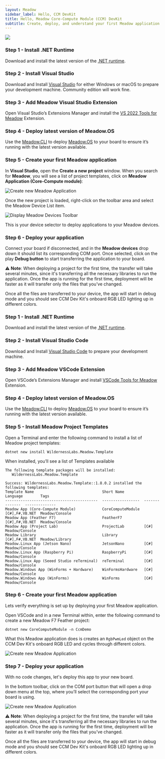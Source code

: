 ```yaml
---
layout: Meadow
sidebar_label: Hello, CCM DevKit
title: Hello, Meadow Core-Compute Module (CCM) DevKit
subtitle: Create, deploy, and understand your first Meadow application.
---
```


![](wildernesslabs_ccm_getting_started.jpg)

<Tabs groupId="os">
  <TabItem value="visualstudio2022" label="Visual Studio 2022" default>

### Step 1 - Install .NET Runtime

Download and install the latest version of the [.NET runtime](https://dotnet.microsoft.com/en-us/download).

### Step 2 - Install Visual Studio

Download and Install [Visual Studio](https://visualstudio.microsoft.com/) for either Windows or macOS to prepare your development machine. Community edition will work fine.

### Step 3 - Add Meadow Visual Studio Extension

Open Visual Studio’s Extensions Manager and install the [VS 2022 Tools for Meadow](https://marketplace.visualstudio.com/items?itemName=WildernessLabs.vsmeadow2022) Extension.

### Step 4 - Deploy latest version of Meadow.OS

Use the [Meadow.CLI](https://developer.wildernesslabs.co/Meadow/Meadow_Basics/Meadow_CLI/) to deploy [Meadow.OS](https://developer.wildernesslabs.co/Meadow/Getting_Started/Deploying_Meadow/) to your board to ensure it’s running with the latest version available.

### Step 5 - Create your first Meadow application

In **Visual Studio**, open the **Create a new project** window. When you search for **Meadow**, you will see a list of project templates, click on **Meadow Application (Core-Compute module)**:

![Create new Meadow Application](../../Common_Assets/wildernesslabs_meadow_projects.png)

Once the new project is loaded, right-click on the toolbar area and select the Meadow Device List item.

![Display Meadow Devices Toolbar](../../Common_Assets/wildernesslabs_meadow_toolbar.png)

This is your device selector to deploy applications to your Meadow devices.

### Step 6 - Deploy your application

Connect your board if disconnected, and in the **Meadow devices** drop down it should list its corresponding COM port. Once selected, click on the play **Debug button** to start transferring the application to your board.

⚠️ **Note**: When deploying a project for the first time, the transfer will take several minutes, since it's transferring all the necessary libraries to run the application. Once the app is running for the first time, deployment will be faster as it will transfer only the files that you’ve changed.

Once all the files are transferred to your device, the app will start in debug mode and you should see CCM Dev Kit's onboard RGB LED lighting up in different colors.

  </TabItem>
  <TabItem value="visualstudiocode" label="Visual Studio Code">

### Step 1 - Install .NET Runtime

Download and install the latest version of the [.NET runtime](https://dotnet.microsoft.com/en-us/download).

### Step 2 - Install Visual Studio Code

Download and Install [Visual Studio Code](https://visualstudio.microsoft.com/) to prepare your development machine.

### Step 3 - Add Meadow VSCode Extension

Open VSCode’s Extensions Manager and install [VSCode Tools for Meadow](https://marketplace.visualstudio.com/items?itemName=WildernessLabs.meadow) Extension.

### Step 4 - Deploy latest version of Meadow.OS

Use the [Meadow.CLI](https://developer.wildernesslabs.co/Meadow/Meadow_Basics/Meadow_CLI/) to deploy [Meadow.OS](https://developer.wildernesslabs.co/Meadow/Getting_Started/Deploying_Meadow/) to your board to ensure it’s running with the latest version available.

### Step 5 - Install Meadow Project Templates

Open a Terminal and enter the following command to install a list of Meadow project templates:

```console
dotnet new install WildernessLabs.Meadow.Template
```

When installed, you’ll see a list of Templates available

```console
The following template packages will be installed:
   WildernessLabs.Meadow.Template

Success: WildernessLabs.Meadow.Template::1.8.0.2 installed the following templates:
Template Name                               Short Name         Language        Tags
------------------------------------------  -----------------  --------------  --------------
Meadow App (Core-Compute Module)            CoreComputeModule  [C#],F#,VB.NET  Meadow/Console
Meadow App (Feather F7)                     FeatherF7          [C#],F#,VB.NET  Meadow/Console
Meadow App (Project Lab)                    ProjectLab         [C#]            Meadow/Console
Meadow Library                              Library            [C#],F#,VB.NET  Meadow/Library
Meadow.Linux App (Jetson Nano)              JetsonNano         [C#]            Meadow/Console
Meadow.Linux App (Raspberry Pi)             RaspberryPi        [C#]            Meadow/Console
Meadow.Linux App (Seeed Studio reTerminal)  reTerminal         [C#]            Meadow/Console
Meadow.Windows App (WinForms + Hardware)    WinFormsHardware   [C#]            Meadow/Console
Meadow.Windows App (WinForms)               WinForms           [C#]            Meadow/Console
```

### Step 6 - Create your first Meadow application

Lets verify everything is set up by deploying your first Meadow application. 

Open VSCode and in a new Terminal within, enter the following command to create a new Meadow F7 Feather project:

```console
dotnet new CoreComputeModule -n CcmDemo
```

What this Meadow application does is creates an `RgbPwmLed` object on the CCM Dev Kit's onboard RGB LED and cycles through different colors.

![Create new Meadow Application](../../Common_Assets/wildernesslabs_meadow_vscode_blinky.png)

### Step 7 - Deploy your application

With no code changes, let's deploy this app to your new board. 

In the bottom toolbar, click on the COM port button that will open a drop down menu at the top, where you’ll select the corresponding port your board is using.

![Create new Meadow Application](../../Common_Assets/wildernesslabs_meadow_vscode_deploy.jpg)

⚠️ **Note**: When deploying a project for the first time, the transfer will take several minutes, since it's transferring all the necessary libraries to run the application. Once the app is running for the first time, deployment will be faster as it will transfer only the files that you’ve changed.

Once all the files are transferred to your device, the app will start in debug mode and you should see CCM Dev Kit's onboard RGB LED lighting up in different colors.

  </TabItem>
</Tabs>